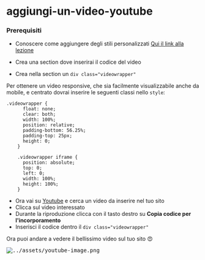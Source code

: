 # aggiungi-un-video-youtube

### Prerequisiti
- Conoscere come aggiungere degli stili personalizzati [Qui il link alla lezione](../aggiungi-stile-personalizzato)

- Crea una section dove inserirai il codice del video
- Crea nella section un `div class="videowrapper"`

Per ottenere un video responsive, che sia facilmente visualizzabile anche da mobile, e centrato dovrai inserire le seguenti classi nello `style`:

```
.videowrapper {
      float: none;
      clear: both;
      width: 100%;
      position: relative;
      padding-bottom: 56.25%;
      padding-top: 25px;
      height: 0;
    }

    .videowrapper iframe {
      position: absolute;
      top: 0;
      left: 0;
      width: 100%;
      height: 100%;
    }
```
  
- Ora vai su [Youtube](https://www.youtube.com) e cerca un video da inserire nel tuo sito
- Clicca sul video interessato
- Durante la riproduzione clicca con il tasto destro su **Copia codice per l'incorporamento**
- Inserisci il codice dentro il `div class="videowrapper"`

Ora puoi andare a vedere il bellissimo video sul tuo sito 😍

<kbd>![../assets/youtube-image.png](../assets/youtube-image.png)</kbd>
